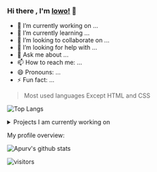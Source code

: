 ### Hi there , I'm [lowo!](https://jlower.github.io/blog) 👋

<!--
**jlower/jlower** is a ✨ _special_ ✨ repository because its `README.md` (this file) appears on your GitHub profile.

Here are some ideas to get you started:

-->

- 🔭 I’m currently working on ...
- 🌱 I’m currently learning ...
- 👯 I’m looking to collaborate on ...
- 🤔 I’m looking for help with ...
- 💬 Ask me about ...
- 📫 How to reach me: ...
- 😄 Pronouns: ...
- ⚡ Fun fact: ...

> Most used languages Except HTML and CSS

![Top Langs](https://github-readme-stats-sigma-five.vercel.app/api/top-langs/?username=jlower&layout=compact&theme=vue-dark&hide=html,css)

<details>
<summary>
  Projects I am currently working on
</summary>

<br />

[![ReadMe Card](https://github-readme-stats.vercel.app/api/pin/?username=jlower&repo=BlueArchive-Cursors)](https://github.com/jlower/BlueArchive-Cursors)
[![ReadMe Card](https://github-readme-stats.vercel.app/api/pin/?username=jlower&repo=majsoul-helper)](https://github.com/jlower/majsoul-helper)
[![ReadMe Card](https://github-readme-stats.vercel.app/api/pin/?username=jlower&repo=mahjong-helper-majsoul-mitmproxy)](https://github.com/jlower/mahjong-helper-majsoul-mitmproxy)

<br />

</details>


<div><p>My profile overview: </p></div>

![Apurv's github stats](https://github-readme-stats.vercel.app/api?username=jlower&show_icons=true&theme=vue-dark)
<br />

![visitors](https://visitor-badge.laobi.icu/badge?page_id=jlower)

